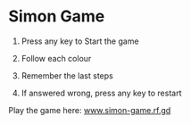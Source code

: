 # Simon Game

1. Press any key to Start the game

2. Follow each colour

3. Remember the last steps

4. If answered wrong, press any key to restart 

Play the game here: www.simon-game.rf.gd
